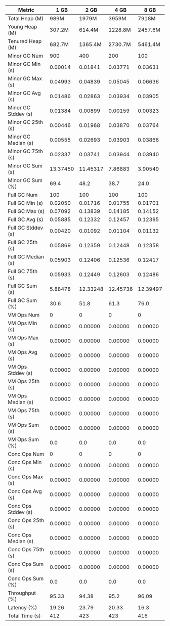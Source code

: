 | Metric | 1 GB | 2 GB | 4 GB | 8 GB |
|------|----|----|----|----|
| Total Heap (M) | 989M | 1979M | 3959M | 7918M |
| Young Heap (M) | 307.2M | 614.4M | 1228.8M | 2457.6M |
| Tenured Heap (M) | 682.7M | 1365.4M | 2730.7M | 5461.4M |
| Minor GC Num | 900 | 400 | 200 | 100 |
| Minor GC Min (s) | 0.00014 | 0.01841 | 0.03771 | 0.03631 |
| Minor GC Max (s) | 0.04993 | 0.04839 | 0.05045 | 0.06636 |
| Minor GC Avg (s) | 0.01486 | 0.02863 | 0.03934 | 0.03905 |
| Minor GC Stddev (s) | 0.01384 | 0.00899 | 0.00159 | 0.00323 |
| Minor GC 25th (s) | 0.00446 | 0.01968 | 0.03870 | 0.03764 |
| Minor GC Median (s) | 0.00555 | 0.02693 | 0.03903 | 0.03866 |
| Minor GC 75th (s) | 0.02337 | 0.03741 | 0.03944 | 0.03940 |
| Minor GC Sum (s) | 13.37450 | 11.45317 | 7.86883 | 3.90549 |
| Minor GC Sum (%) | 69.4 | 48.2 | 38.7 | 24.0 |
| Full GC Num | 100 | 100 | 100 | 100 |
| Full GC Min (s) | 0.02050 | 0.01716 | 0.01755 | 0.01701 |
| Full GC Max (s) | 0.07092 | 0.13839 | 0.14185 | 0.14152 |
| Full GC Avg (s) | 0.05885 | 0.12332 | 0.12457 | 0.12395 |
| Full GC Stddev (s) | 0.00420 | 0.01092 | 0.01104 | 0.01132 |
| Full GC 25th (s) | 0.05869 | 0.12359 | 0.12448 | 0.12358 |
| Full GC Median (s) | 0.05903 | 0.12406 | 0.12536 | 0.12417 |
| Full GC 75th (s) | 0.05933 | 0.12449 | 0.12603 | 0.12486 |
| Full GC Sum (s) | 5.88478 | 12.33248 | 12.45736 | 12.39497 |
| Full GC Sum (%) | 30.6 | 51.8 | 61.3 | 76.0 |
| VM Ops Num | 0 | 0 | 0 | 0 |
| VM Ops Min (s) | 0.00000 | 0.00000 | 0.00000 | 0.00000 |
| VM Ops Max (s) | 0.00000 | 0.00000 | 0.00000 | 0.00000 |
| VM Ops Avg (s) | 0.00000 | 0.00000 | 0.00000 | 0.00000 |
| VM Ops Stddev (s) | 0.00000 | 0.00000 | 0.00000 | 0.00000 |
| VM Ops 25th (s) | 0.00000 | 0.00000 | 0.00000 | 0.00000 |
| VM Ops Median (s) | 0.00000 | 0.00000 | 0.00000 | 0.00000 |
| VM Ops 75th (s) | 0.00000 | 0.00000 | 0.00000 | 0.00000 |
| VM Ops Sum (s) | 0.00000 | 0.00000 | 0.00000 | 0.00000 |
| VM Ops Sum (%) | 0.0 | 0.0 | 0.0 | 0.0 |
| Conc Ops Num | 0 | 0 | 0 | 0 |
| Conc Ops Min (s) | 0.00000 | 0.00000 | 0.00000 | 0.00000 |
| Conc Ops Max (s) | 0.00000 | 0.00000 | 0.00000 | 0.00000 |
| Conc Ops Avg (s) | 0.00000 | 0.00000 | 0.00000 | 0.00000 |
| Conc Ops Stddev (s) | 0.00000 | 0.00000 | 0.00000 | 0.00000 |
| Conc Ops 25th (s) | 0.00000 | 0.00000 | 0.00000 | 0.00000 |
| Conc Ops Median (s) | 0.00000 | 0.00000 | 0.00000 | 0.00000 |
| Conc Ops 75th (s) | 0.00000 | 0.00000 | 0.00000 | 0.00000 |
| Conc Ops Sum (s) | 0.00000 | 0.00000 | 0.00000 | 0.00000 |
| Conc Ops Sum (%) | 0.0 | 0.0 | 0.0 | 0.0 |
| Throughput (%) | 95.33 | 94.38 | 95.2 | 96.09 |
| Latency (%) | 19.26 | 23.79 | 20.33 | 16.3 |
| Total Time (s) | 412 | 423 | 423 | 416 |
